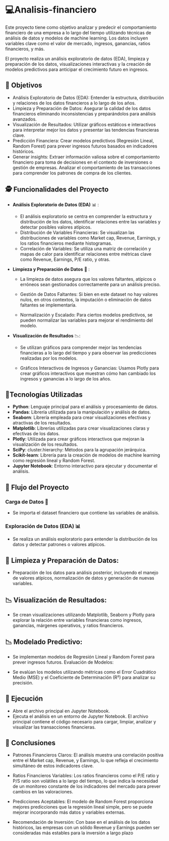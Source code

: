 # :computer:Analisis-financiero

Este proyecto tiene como objetivo analizar y predecir el comportamiento financiero de una empresa a lo largo del tiempo utilizando técnicas de análisis de datos y modelos de machine learning. Los datos incluyen variables clave como el valor de mercado, ingresos, ganancias, ratios financieros, y más.

El proyecto realiza un análisis exploratorio de datos (EDA), limpieza y preparación de los datos, visualizaciones interactivas y la creación de modelos predictivos para anticipar el crecimiento futuro en ingresos.
## 🎯 Objetivos
-  Análisis Exploratorio de Datos (EDA): Entender la estructura, distribución y relaciones de los datos financieros a lo largo de los años.
-  Limpieza y Preparación de Datos: Asegurar la calidad de los datos financieros eliminando inconsistencias y preparándolos para análisis avanzados.
-  Visualización de Resultados: Utilizar gráficos estáticos e interactivos para interpretar mejor los datos y presentar las tendencias financieras clave.
-  Predicción Financiera: Crear modelos predictivos (Regresión Lineal, Random Forest) para prever ingresos futuros basados en indicadores históricos.
-  Generar insights: Extraer información valiosa sobre el comportamiento financiero para toma de decisiones en el contexto de inversiones o gestión de empresas. Analizar el comportamiento de las transacciones para comprender los patrones de compra de los clientes.



## :detective: Funcionalidades del Proyecto

- **Análisis Exploratorio de Datos (EDA)** 📊 :
   - El análisis exploratorio se centra en comprender la estructura y distribución de los datos, identificar relaciones entre las variables y detectar posibles valores atípicos.
  - Distribución de Variables Financieras: Se visualizan las distribuciones de variables como Market cap, Revenue, Earnings, y los ratios financieros mediante histogramas.
  - Correlación de Variables: Se utiliza una matriz de correlación y mapas de calor para identificar relaciones entre métricas clave como Revenue, Earnings, P/E ratio, y otras.

  
- **Limpieza y Preparación de Datos** 🧹 :
   - La limpieza de datos asegura que los valores faltantes, atípicos o erróneos sean gestionados correctamente para un análisis preciso.

   - Gestión de Datos Faltantes: Si bien en este dataset no hay valores nulos, en otros contextos, la imputación o eliminación de datos faltantes se implementaría.

   - Normalización y Escalado: Para ciertos modelos predictivos, se pueden normalizar las variables para mejorar el rendimiento del modelo.
  
- **Visualización de Resultados** 📉:
   - Se utilizan gráficos para comprender mejor las tendencias financieras a lo largo del tiempo y para observar las predicciones realizadas por los modelos.

   - Gráficos Interactivos de Ingresos y Ganancias: Usamos Plotly para crear gráficos interactivos que muestran cómo han cambiado los ingresos y ganancias a lo largo de los años.

## :wrench:Tecnologías Utilizadas

- **Python**: Lenguaje principal para el análisis y procesamiento de datos.
- **Pandas**: Librería utilizada para la manipulación y análisis de datos.
- **Seaborn**: Librería empleada para crear visualizaciones efectivas y atractivas de los resultados.
- **Matplotlib**: Librerías utilizadas para crear visualizaciones claras y efectivas de los datos.
- **Plotly**: Utilizada para crear gráficos interactivos que mejoran la visualización de los resultados.
- **SciPy**: cluster.hierarchy: Métodos para la agrupación jerárquica.
- **Scikit-learn**: Librería para la creación de modelos de machine learning como regresión lineal y Random Forest.
- **Jupyter Notebook**: Entorno interactivo para ejecutar y documentar el análisis.

## 🔄 Flujo del Proyecto 

### Carga de Datos 🔧
- Se importa el dataset financiero que contiene las variables de análisis.

  
### Exploración de Datos (EDA) 📊
- Se realiza un análisis exploratorio para entender la distribución de los datos y detectar patrones o valores atípicos.
## 🧹 Limpieza y Preparación de Datos:

- Preparación de los datos para análisis posterior, incluyendo el manejo de valores atípicos, normalización de datos y generación de nuevas variables.


## 📉 Visualización de Resultados:

- Se crean visualizaciones utilizando Matplotlib, Seaborn y Plotly para explorar la relación entre variables financieras como ingresos, ganancias, márgenes operativos, y ratios financieros.

## 📉 Modelado Predictivo:

- Se implementan modelos de Regresión Lineal y Random Forest para prever ingresos futuros.
Evaluación de Modelos:

- Se evalúan los modelos utilizando métricas como el Error Cuadrático Medio (MSE) y el Coeficiente de Determinación (R²) para analizar su precisión.



## 🚀 Ejecución
- Abre el archivo principal en Jupyter Notebook.
- Ejecuta el análisis en un entorno de Jupyter Notebook. El archivo principal contiene el código necesario para cargar, limpiar, analizar y visualizar las transacciones financieras.

## 📝 Conclusiones
- Patrones Financieros Claros: El análisis muestra una correlación positiva entre el Market cap, Revenue, y Earnings, lo que refleja el crecimiento simultáneo de estos indicadores clave.

- Ratios Financieros Variables: Los ratios financieros como el P/E ratio y P/S ratio son volátiles a lo largo del tiempo, lo que indica la necesidad de un monitoreo constante de los indicadores del mercado para prever cambios en las valoraciones.

- Predicciones Aceptables: El modelo de Random Forest proporciona mejores predicciones que la regresión lineal simple, pero se puede mejorar incorporando más datos y variables externas.

- Recomendación de Inversión: Con base en el análisis de los datos históricos, las empresas con un sólido Revenue y Earnings pueden ser consideradas más estables para la inversión a largo plazo

